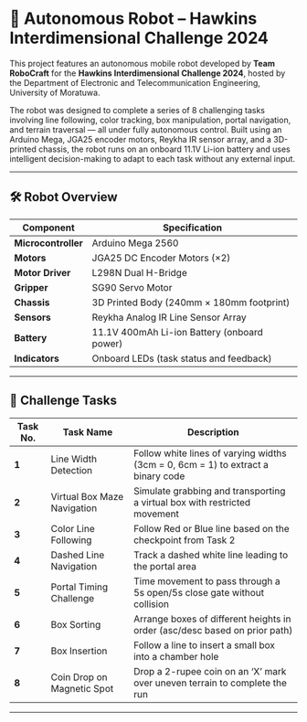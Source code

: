 # 🤖 Autonomous Robot – Hawkins Interdimensional Challenge 2024

This project features an autonomous mobile robot developed by **Team RoboCraft** for the **Hawkins Interdimensional Challenge 2024**, hosted by the Department of Electronic and Telecommunication Engineering, University of Moratuwa.

The robot was designed to complete a series of 8 challenging tasks involving line following, color tracking, box manipulation, portal navigation, and terrain traversal — all under fully autonomous control. Built using an Arduino Mega, JGA25 encoder motors, Reykha IR sensor array, and a 3D-printed chassis, the robot runs on an onboard 11.1V Li-ion battery and uses intelligent decision-making to adapt to each task without any external input.

---

## 🛠 Robot Overview

| Component           | Specification                               |
|---------------------|---------------------------------------------|
| **Microcontroller** | Arduino Mega 2560                           |
| **Motors**          | JGA25 DC Encoder Motors (×2)                |
| **Motor Driver**    | L298N Dual H-Bridge                          |
| **Gripper**         | SG90 Servo Motor                             |
| **Chassis**         | 3D Printed Body (240mm × 180mm footprint)   |
| **Sensors**         | Reykha Analog IR Line Sensor Array          |
| **Battery**         | 11.1V 400mAh Li-ion Battery (onboard power) |
| **Indicators**      | Onboard LEDs (task status and feedback)     |

---

## 🎯 Challenge Tasks

| Task No. | Task Name                         | Description                                                                 |
|----------|-----------------------------------|-----------------------------------------------------------------------------|
| **1**    | Line Width Detection              | Follow white lines of varying widths (3cm = 0, 6cm = 1) to extract a binary code |
| **2**    | Virtual Box Maze Navigation       | Simulate grabbing and transporting a virtual box with restricted movement     |
| **3**    | Color Line Following              | Follow Red or Blue line based on the checkpoint from Task 2                   |
| **4**    | Dashed Line Navigation            | Track a dashed white line leading to the portal area                          |
| **5**    | Portal Timing Challenge           | Time movement to pass through a 5s open/5s close gate without collision       |
| **6**    | Box Sorting                       | Arrange boxes of different heights in order (asc/desc based on prior path)   |
| **7**    | Box Insertion                     | Follow a line to insert a small box into a chamber hole                       |
| **8**    | Coin Drop on Magnetic Spot        | Drop a 2-rupee coin on an ‘X’ mark over uneven terrain to complete the run    |

---

